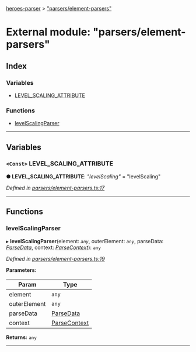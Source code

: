 [heroes-parser](../README.md) > ["parsers/element-parsers"](../modules/_parsers_element_parsers_.md)

# External module: "parsers/element-parsers"

## Index

### Variables

* [LEVEL_SCALING_ATTRIBUTE](_parsers_element_parsers_.md#level_scaling_attribute)

### Functions

* [levelScalingParser](_parsers_element_parsers_.md#levelscalingparser)

---

## Variables

<a id="level_scaling_attribute"></a>

### `<Const>` LEVEL_SCALING_ATTRIBUTE

**● LEVEL_SCALING_ATTRIBUTE**: *"levelScaling"* = "levelScaling"

*Defined in [parsers/element-parsers.ts:17](https://github.com/joeistas/heroes-parser/blob/3b278f6/src/parsers/element-parsers.ts#L17)*

___

## Functions

<a id="levelscalingparser"></a>

###  levelScalingParser

▸ **levelScalingParser**(element: *`any`*, outerElement: *`any`*, parseData: *[ParseData](../interfaces/_parse_data_.parsedata.md)*, context: *[ParseContext](../interfaces/_parsers_index_.parsecontext.md)*): `any`

*Defined in [parsers/element-parsers.ts:19](https://github.com/joeistas/heroes-parser/blob/3b278f6/src/parsers/element-parsers.ts#L19)*

**Parameters:**

| Param | Type |
| ------ | ------ |
| element | `any` |
| outerElement | `any` |
| parseData | [ParseData](../interfaces/_parse_data_.parsedata.md) |
| context | [ParseContext](../interfaces/_parsers_index_.parsecontext.md) |

**Returns:** `any`

___

